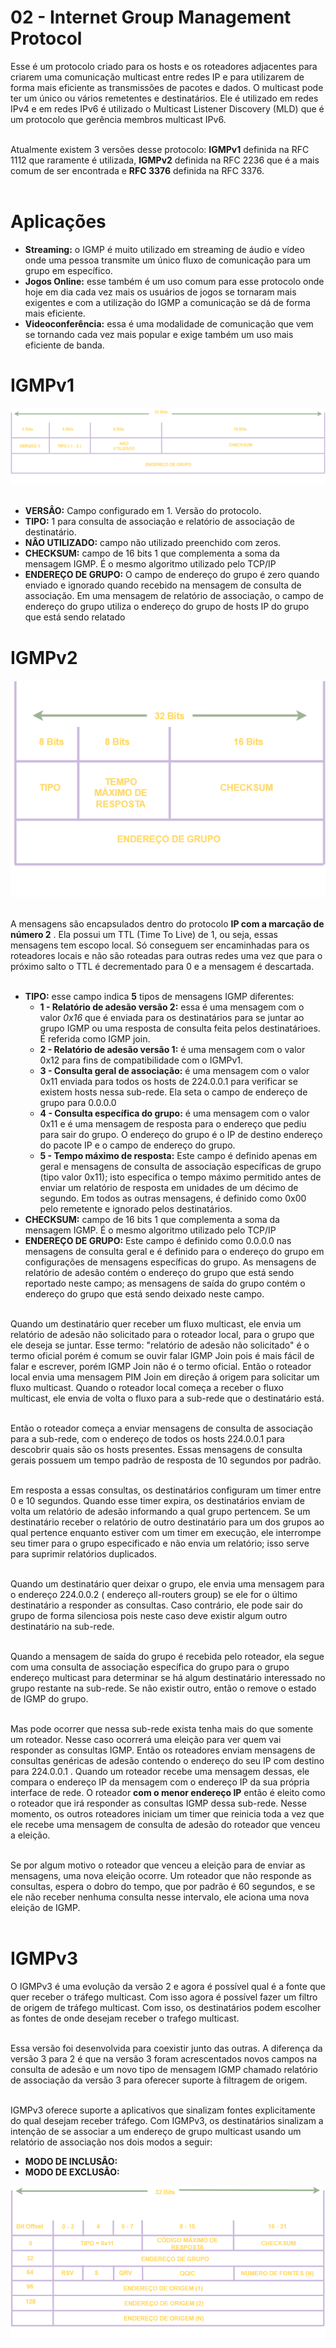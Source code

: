 # 02 - Internet Group Management Protocol

Esse é um protocolo criado para os hosts e os roteadores adjacentes para criarem uma comunicação multicast entre redes IP e para utilizarem de forma mais eficiente as transmissões de
pacotes e dados. O multicast pode ter um único ou vários remetentes e destinatários. Ele é utilizado em redes IPv4 e em redes IPv6 é utilizado o Multicast Listener Discovery (MLD) 
que é um protocolo que gerência membros multicast IPv6. <br></br>

Atualmente existem 3 versões desse protocolo: **IGMPv1** definida na RFC 1112 que raramente é utilizada, **IGMPv2** definida na RFC 2236 que é a mais comum de ser encontrada e 
**RFC 3376** definida na RFC 3376. <br></br>

# Aplicações

* **Streaming:** o IGMP é muito utilizado em streaming de áudio e vídeo onde uma pessoa transmite um único fluxo de comunicação para um grupo em específico.
* **Jogos Online:** esse também é um uso comum para esse protocolo onde hoje em dia cada vez mais os usuários de jogos se tornaram mais exigentes e com a utilização do IGMP a comunicação se dá de forma mais eficiente.
* **Videoconferência:** essa é uma modalidade de comunicação que vem se tornando cada vez mais popular e exige também um uso mais eficiente de banda.

# IGMPv1

![IGMP](Imagens/igmpv1.png) <br></br>

* **VERSÂO:** Campo configurado em 1. Versão do protocolo.
* **TIPO:** 1 para consulta de associação e relatório de associação de destinatário. 
* **NÂO UTILIZADO:** campo não utilizado preenchido com zeros.
* **CHECKSUM:** campo de 16 bits 1 que complementa a soma da mensagem IGMP. É o mesmo algoritmo utilizado pelo TCP/IP 
* **ENDEREÇO DE GRUPO:** O campo de endereço do grupo é zero quando enviado e ignorado quando recebido na mensagem de consulta de associação. Em uma mensagem de relatório de associação, 
o campo de endereço do grupo utiliza o endereço do grupo de hosts IP do grupo que está sendo relatado

# IGMPv2

![IGMP](Imagens/igmpv2.png) <br></br>

A mensagens são encapsulados dentro do protocolo  **IP com a marcação de número 2** . Ela possui um TTL (Time To Live) de 1, ou seja, essas mensagens tem escopo local. Só conseguem ser encaminhadas 
para os roteadores locais e não são roteadas para outras redes uma vez que para o próximo salto o TTL é decrementado para 0 e a mensagem é descartada. <br></br>

* **TIPO:** esse campo indica **5** tipos de mensagens IGMP diferentes:
    * **1 - Relatório de adesão versão 2:** essa é uma mensagem com o valor *0x16* que é enviada para os destinatários para se juntar ao grupo IGMP ou uma resposta de consulta feita pelos destinatárioes. É referida como IGMP join.
    * **2 - Relatório de adesão versão 1:** é uma mensagem com o valor 0x12 para fins de compatibilidade com o IGMPv1.
    * **3 - Consulta geral de associação:** é uma mensagem com o valor 0x11 enviada para todos os hosts de 224.0.0.1 para verificar se existem hosts nessa sub-rede. Ela seta o campo de endereço de grupo para 0.0.0.0
    * **4 - Consulta específica do grupo:** é uma mensagem com o valor 0x11 e é uma mensagem de resposta para o endereço que pediu para sair do grupo. O endereço do grupo é o IP de destino
endereço do pacote IP e o campo de endereço do grupo.
    * **5 - Tempo máximo de resposta:** Este campo é definido apenas em geral e mensagens de consulta de associação específicas de grupo (tipo valor 0x11); isto especifica o tempo máximo permitido antes de enviar um
relatório de resposta em unidades de um décimo de segundo. Em todos as outras mensagens, é definido como 0x00 pelo remetente e ignorado pelos destinatários.
* **CHECKSUM:** campo de 16 bits 1 que complementa a soma da mensagem IGMP. É o mesmo algoritmo utilizado pelo TCP/IP
* **ENDEREÇO DE GRUPO:** Este campo é definido como 0.0.0.0 nas mensagens de consulta geral e é definido para o endereço do grupo em configurações de mensagens específicas do grupo. As mensagens de relatório de adesão contém
o endereço do grupo que está sendo reportado neste campo; as mensagens de saída do grupo contém o endereço do grupo que está sendo deixado neste campo. <br></br>

Quando um destinatário quer receber um fluxo multicast, ele envia um relatório de adesão não solicitado para o roteador local, para o grupo que ele deseja se juntar. Esse termo: "relatório de adesão não solicitado"
é o termo oficial porém é comum se ouvir falar IGMP Join pois é mais fácil de falar e escrever, porém IGMP Join não é o termo oficial. Então o roteador local envia uma mensagem PIM Join
em direção á origem para solicitar um fluxo multicast. Quando o roteador local começa a receber o fluxo multicast, ele envia de volta o fluxo para a sub-rede que o destinatário está. <br></br>

Então o roteador começa a enviar mensagens de consulta de associação para a sub-rede, com o endereço de todos os hosts 224.0.0.1 para descobrir quais são os hosts presentes.
Essas mensagens de consulta gerais possuem um tempo padrão de resposta de 10 segundos por padrão. <br></br>

Em resposta a essas consultas, os destinatários configuram um timer entre 0 e 10 segundos. Quando esse timer expira, os destinatários enviam de volta um relatório de adesão informando a qual
grupo pertencem. Se um destinatário receber o relatório de outro destinatário para um dos grupos ao qual pertence enquanto estiver com um timer em execução, ele interrompe seu 
timer para o grupo especificado e não envia um relatório; isso serve para suprimir relatórios duplicados. <br></br>

Quando um destinatário quer deixar o grupo, ele envia uma mensagem para o endereço 224.0.0.2 ( endereço all-routers group) se ele for o último destinatário a responder as consultas.
Caso contrário, ele pode sair do grupo de forma silenciosa pois neste caso deve existir algum outro destinatário na sub-rede. <br></br>

Quando a mensagem de saída do grupo é recebida pelo roteador, ela segue com uma consulta de associação específica do grupo para o grupo endereço multicast para determinar se há 
algum destinatário interessado no grupo restante na sub-rede. Se não existir outro, então o remove o estado de IGMP do grupo. <br></br>

Mas pode ocorrer que nessa sub-rede exista tenha mais do que somente um roteador. Nesse caso ocorrerá uma eleição para ver quem vai responder as consultas IGMP. Então os roteadores
enviam mensagens de consultas genéricas de adesão contendo o endereço do seu IP com destino para 224.0.0.1 . Quando um roteador recebe uma mensagem dessas, ele compara o endereço IP
da mensagem com o endereço IP da sua própria interface de rede. O roteador **com o menor endereço IP** então é eleito como o roteador que irá responder as consultas IGMP dessa sub-rede.
Nesse momento, os outros roteadores iniciam um timer que reinicia toda a vez que ele recebe uma mensagem de consulta de adesão do roteador que venceu a eleição. <br></br>

Se por algum motivo o roteador que venceu a eleição para de enviar as mensagens, uma nova eleição ocorre. Um roteador que não responde as consultas, espera o dobro do tempo, que por
padrão é 60 segundos, e se ele não receber nenhuma consulta nesse intervalo, ele aciona uma nova eleição de IGMP. <br></br>

# IGMPv3

O IGMPv3 é uma evolução da versão 2 e agora é possível qual é a fonte que quer receber o tráfego multicast. Com isso agora é possível fazer um filtro de origem de tráfego multicast. 
Com isso, os destinatários podem escolher as fontes de onde desejam receber o trafego multicast. <br></br>

Essa versão foi desenvolvida para coexistir junto das outras. A diferença da versão 3 para 2 é que na versão 3 foram acrescentados novos campos na consulta de adesão e um novo tipo de 
mensagem IGMP chamado relatório de associação da versão 3 para oferecer suporte à filtragem de origem. <br></br>

IGMPv3 oferece suporte a aplicativos que sinalizam fontes explicitamente do qual desejam receber tráfego. Com IGMPv3, os destinatários sinalizam a intenção de se associar a um endereço 
de grupo multicast usando um relatório de associação nos dois modos a seguir:

* **MODO DE INCLUSÂO:**
* **MODO DE EXCLUSÂO:**

![IGMP](Imagens/igmpv3.png) <br></br>